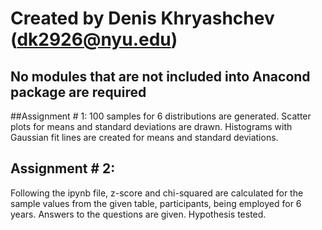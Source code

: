 # Created by Denis Khryashchev (dk2926@nyu.edu) 
## No modules that are not included into Anacond package are required

##Assignment # 1:
100 samples for 6 distributions are generated.
Scatter plots for means and standard deviations are drawn.
Histograms with Gaussian fit lines are created for means and standard deviations.

## Assignment # 2:
Following the ipynb file, z-score and chi-squared are calculated for the sample values 
from the given table, participants, being employed for 6 years. 
Answers to the questions are given. Hypothesis tested.
